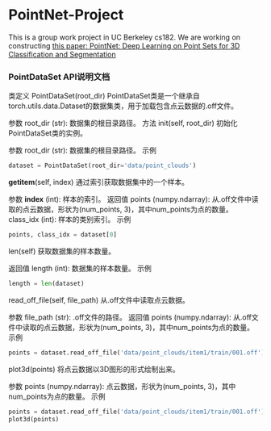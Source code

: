# PointNet-Project
This is a group work project in UC Berkeley cs182. We are working on constructing [this paper: PointNet: Deep Learning on Point Sets for 3D Classification and Segmentation](https://arxiv.org/abs/1612.00593)

### PointDataSet API说明文档
类定义
PointDataSet(root_dir)
PointDataSet类是一个继承自torch.utils.data.Dataset的数据集类，用于加载包含点云数据的.off文件。

参数
root_dir (str): 数据集的根目录路径。
方法
init(self, root_dir)
初始化PointDataSet类的实例。

参数
root_dir (str): 数据集的根目录路径。
示例
```python
dataset = PointDataSet(root_dir='data/point_clouds')
```
__getitem__(self, index)
通过索引获取数据集中的一个样本。

参数
__index__ (int): 样本的索引。
返回值
points (numpy.ndarray): 从.off文件中读取的点云数据，形状为(num_points, 3)，其中num_points为点的数量。
class_idx (int): 样本的类别索引。
示例
```python
points, class_idx = dataset[0]
```
len(self)
获取数据集的样本数量。

返回值
length (int): 数据集的样本数量。
示例
```python
length = len(dataset)
```
read_off_file(self, file_path)
从.off文件中读取点云数据。

参数
file_path (str): .off文件的路径。
返回值
points (numpy.ndarray): 从.off文件中读取的点云数据，形状为(num_points, 3)，其中num_points为点的数量。
示例
```python
points = dataset.read_off_file('data/point_clouds/item1/train/001.off')
```
plot3d(points)
将点云数据以3D图形的形式绘制出来。

参数
points (numpy.ndarray): 点云数据，形状为(num_points, 3)，其中num_points为点的数量。
示例
```python
points = dataset.read_off_file('data/point_clouds/item1/train/001.off')
plot3d(points)
```
